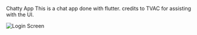 Chatty App 
This is a chat app done with flutter. credits to TVAC for assisting with the UI.

![Login Screen](/Screenshots/login.png)

